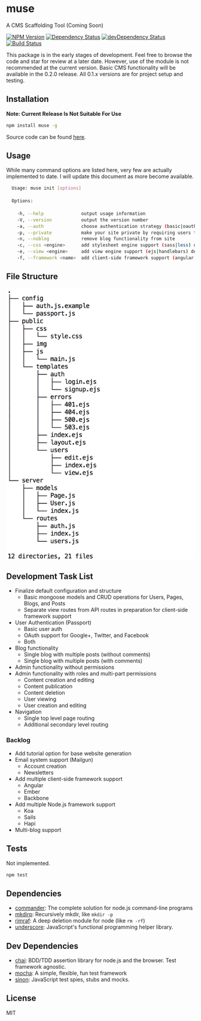 # muse 

A CMS Scaffolding Tool (Coming Soon)

[![NPM Version](https://img.shields.io/npm/v/muse.svg?style=flat)](https://www.npmjs.org/package/muse)
[![Dependency Status](https://david-dm.org/RDFroeber/muse.svg)](https://david-dm.org/RDFroeber/muse)
[![devDependency Status](https://david-dm.org/RDFroeber/muse/dev-status.svg?theme=shields.io)](https://david-dm.org/RDFroeber/muse#info=devDependencies)
[![Build Status](https://travis-ci.org/RDFroeber/muse.svg?branch=master)](https://travis-ci.org/RDFroeber/muse)

This package is in the early stages of development. Feel free to browse the code and star for review at a later date. However, use of the module is not recommended at the current version. Basic CMS functionality will be available in the 0.2.0 release. All 0.1.x versions are for project setup and testing.

## Installation

**Note: Current Release Is Not Suitable For Use**

```sh
npm install muse -g
```

Source code can be found [here](https://github.com/RDFroeber/muse).

## Usage

While many command options are listed here, very few are actually implemented to date. I will update this document as more become available.

```sh
  Usage: muse init [options]

  Options:

    -h, --help              output usage information
    -V, --version           output the version number
    -a, --auth              choose authentication strategy (basic|oauth|both) defaults to basic
    -p, --private           make your site private by requiring users to log in
    -n, --noblog            remove blog functionality from site
    -c, --css <engine>      add stylesheet engine support (sass|less) defaults to sass
    -e, --view <engine>     add view engine support (ejs|handlebars) defaults to ejs
    -f, --framework <name>  add client-side framework support (angular|ember) defaults to none
```
## File Structure

![alt tag](./tree.png)

## Development Task List

* Finalize default configuration and structure
    * Basic mongoose models and CRUD operations for Users, Pages, Blogs, and Posts
    * Separate view routes from API routes in preparation for client-side framework support
* User Authentication (Passport)
    * Basic user auth
    * OAuth support for Google+, Twitter, and Facebook
    * Both
* Blog functionality
    * Single blog with multiple posts (without comments)
    * Single blog with multiple posts (with comments)
* Admin functionality without permissions
* Admin functionality with roles and multi-part permissions
    * Content creation and editing
    * Content publication
    * Content deletion
    * User viewing
    * User creation and editing
* Navigation
    * Single top level page routing
    * Additional secondary level routing


### Backlog

* Add tutorial option for base website generation
* Email system support (Mailgun)
    * Account creation
    * Newsletters
* Add multiple client-side framework support 
    * Angular
    * Ember
    * Backbone
* Add multiple Node.js framework support 
    * Koa
    * Sails
    * Hapi
* Multi-blog support

## Tests

Not implemented.

```sh
npm test
```

## Dependencies

- [commander](https://github.com/tj/commander.js): The complete solution for node.js command-line programs
- [mkdirp](https://github.com/substack/node-mkdirp): Recursively mkdir, like `mkdir -p`
- [rimraf](https://github.com/isaacs/rimraf): A deep deletion module for node (like `rm -rf`)
- [underscore](https://github.com/jashkenas/underscore): JavaScript's functional programming helper library.

## Dev Dependencies

- [chai](https://github.com/chaijs/chai): BDD/TDD assertion library for node.js and the browser. Test framework agnostic.
- [mocha](https://github.com/mochajs/mocha): A simple, flexible, fun test framework
- [sinon](https://github.com/cjohansen/Sinon.JS): JavaScript test spies, stubs and mocks.

## License

MIT
